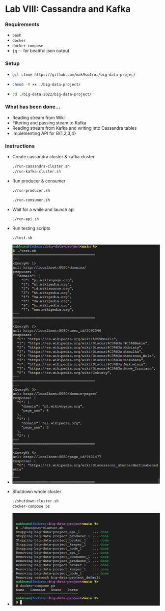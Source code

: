 # Lab VIII: Cassandra and Kafka

### Requirements
- `bash`
- `docker`
- `docker-compose`
- `jq` -- for beatiful json output 

### Setup
-   ```bash
    git clone https://github.com/mak9su4roi/big-data-projec/
    ```
-   ```bash
    chmod -R +x ./big-data-project/
    ```
-   ```bash
    cd ./big-data-2022/big-data-project/
    ```

### What has been done...
-   Reading stream from Wiki
-   Filtering and passing steam to Kafka
-   Reading stream from Kafka and writing into Cassandra tables
-   Implementing API for B{1,2,3,4}


### Instructions
-   Create cassandra cluster & kafka cluster
    ```bash
    ./run-cassandra-cluster.sh
    ./run-kafka-cluster.sh
    ```
-   Run producer & consumer
    ```bash
    ./run-producer.sh
    ```
    ```bash
    ./run-consumer.sh
    ```
-   Wait for a while and launch api
    ```bash
    ./run-api.sh
    ```
-   Run testing scripts
    ```bash
    ./test.sh
    ```
-   ![](./media/0.png)

-   Shutdown whole cluster
    ```bash
    ./shutdown-cluster.sh
    docker-compose ps
    ```
-   ![](./media/1.png)
